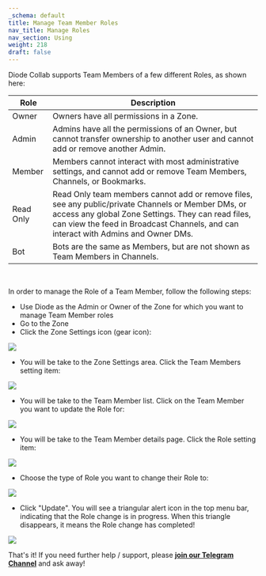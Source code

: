 ```yaml
---
_schema: default
title: Manage Team Member Roles
nav_title: Manage Roles
nav_section: Using
weight: 218
draft: false
---
```

Diode Collab supports Team Members of a few different Roles, as shown here:

| **Role** | **Description** |
| --- | --- |
| Owner | Owners have all permissions in a Zone. |
| Admin | Admins have all the permissions of an Owner, but cannot transfer ownership to another user and cannot add or remove another Admin. |
| Member | Members cannot interact with most administrative settings, and cannot add or remove Team Members, Channels, or Bookmarks. |
| Read Only | Read Only team members cannot add or remove files, see any public/private Channels or Member DMs, or access any global Zone Settings. They can read files, can view the feed in Broadcast Channels, and can interact with Admins and Owner DMs. |
| Bot | Bots are the same as Members, but are not shown as Team Members in Channels. |

&nbsp;

In order to manage the Role of a Team Member, follow the following steps:

* Use Diode as the Admin or Owner of the Zone for which you want to manage Team Member roles
* Go to the Zone
* Click the Zone Settings icon (gear icon):

![](/uploads/image-126.png)

* You will be take to the Zone Settings area. Click the Team Members setting item:

![](/uploads/image-127.png)

* You will be take to the Team Member list. Click on the Team Member you want to update the Role for:

![](/uploads/image-128.png)

* You will be take to the Team Member details page. Click the Role setting item:

![](/uploads/image-129.png)

* Choose the type of Role you want to change their Role to:

![](/uploads/image-130.png)

* Click "Update". You will see a triangular alert icon in the top menu bar, indicating that the Role change is in progress. When this triangle disappears, it means the Role change has completed!

![](/uploads/image-131.png)

That's it! If you need further help / support, please <a href="https://t.me/diode_chain" target="_blank" rel="noopener"><strong>join our Telegram Channel</strong></a> and ask away!